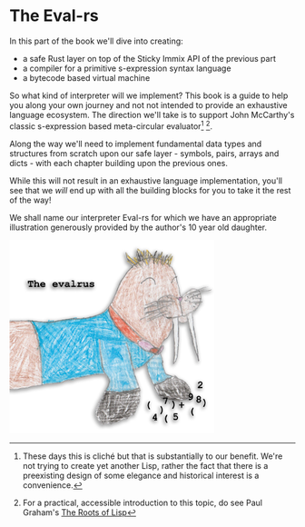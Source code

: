 # The Eval-rs

In this part of the book we'll dive into creating:
* a safe Rust layer on top of the Sticky Immix API of the previous part
* a compiler for a primitive s-expression syntax language
* a bytecode based virtual machine

So what kind of interpreter will we implement? This book is a guide to help
you along your own journey and not not intended to provide an exhaustive
language ecosystem. The direction we'll take is to support John McCarthy's
classic s-expression based meta-circular evaluator[^1] [^2].

Along the way we'll need to implement fundamental data types and structures
from scratch upon our safe layer - symbols, pairs, arrays and dicts - with
each chapter building upon the previous ones.

While this will not result in an exhaustive language implementation,
you'll see that we _will_ end up with all the building blocks for you to take
it the rest of the way!

We shall name our interpreter Eval-rs for which we have an appropriate
illustration generously provided by the author's 10 year old daughter.

![The Evalrus](evalrus-medium.png)

[^1]: These days this is cliché but that is substantially to our benefit. We're
not trying to create yet another Lisp, rather the fact that there is a
preexisting design of some elegance and historical interest is a convenience.

[^2]: For a practical, accessible introduction to this topic, do see Paul
Graham's [The Roots of Lisp](http://www.paulgraham.com/rootsoflisp.html)
